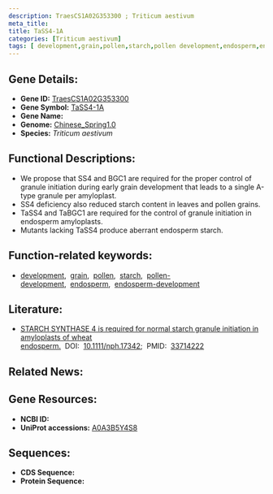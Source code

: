 ```yaml
---
description: TraesCS1A02G353300 ; Triticum aestivum
meta_title:
title: TaSS4-1A
categories: [Triticum aestivum]
tags: [ development,grain,pollen,starch,pollen development,endosperm,endosperm development ]
---
```


## Gene Details:
- **Gene ID:**	[TraesCS1A02G353300](https://ensembl.gramene.org/Triticum_aestivum/Gene/Summary?g=TraesCS1A02G353300)
- **Gene Symbol:** <u>TaSS4-1A</u>
- **Gene Name:** 
- **Genome:** [Chinese_Spring1.0](https://ensembl.gramene.org/Triticum_aestivum/Info/Index)
- **Species:** *Triticum aestivum*

## Functional Descriptions:
   - We propose that SS4 and BGC1 are required for the proper control of granule initiation during early grain development that leads to a single A-type granule per amyloplast. 
   - SS4 deficiency also reduced starch content in leaves and pollen grains.
   - TaSS4 and TaBGC1 are required for the control of granule initiation in endosperm amyloplasts.
   - Mutants lacking TaSS4 produce aberrant endosperm starch.

## Function-related keywords:
   - [development](/tags/development/),&nbsp;&nbsp;[grain](/tags/grain/),&nbsp;&nbsp;[pollen](/tags/pollen/),&nbsp;&nbsp;[starch](/tags/starch/),&nbsp;&nbsp;[pollen-development](/tags/pollen-development/),&nbsp;&nbsp;[endosperm](/tags/endosperm/),&nbsp;&nbsp;[endosperm-development](/tags/endosperm-development/)

## Literature:
   - [STARCH SYNTHASE 4 is required for normal starch granule initiation in amyloplasts of wheat endosperm.]( https://nph.onlinelibrary.wiley.com/doi/10.1111/nph.17342)&nbsp;&nbsp;DOI:&nbsp;&nbsp;[10.1111/nph.17342](https://nph.onlinelibrary.wiley.com/doi/10.1111/nph.17342);&nbsp;&nbsp;PMID:&nbsp;&nbsp;[33714222](https://pubmed.ncbi.nlm.nih.gov/33714222/)

## Related News:

## Gene Resources:
- **NCBI ID:**  [](https://www.ncbi.nlm.nih.gov/gene/?term=)
- **UniProt accessions:** [A0A3B5Y4S8](https://www.uniprot.org/uniprotkb/A0A3B5Y4S8/entry)



## Sequences:
- **CDS Sequence:**
- **Protein Sequence:**
